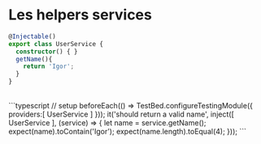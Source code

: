 <!-- .slide: class="sfeir-basic-slide with-code" -->
# Les helpers services

```typescript
@Injectable()
export class UserService {
  constructor() { }
  getName(){
    return 'Igor';
  }
}
```
<!-- .element: class="big-code" -->
<br>
```typescript
// setup
beforeEach(() => TestBed.configureTestingModule({ providers:[ UserService ] }));
it('should return a valid name', inject([ UserService ], (service) => {
  let name = service.getName();
  expect(name).toContain('Igor');
  expect(name.length).toEqual(4);
}));
```
<!-- .element: class="big-code" -->
